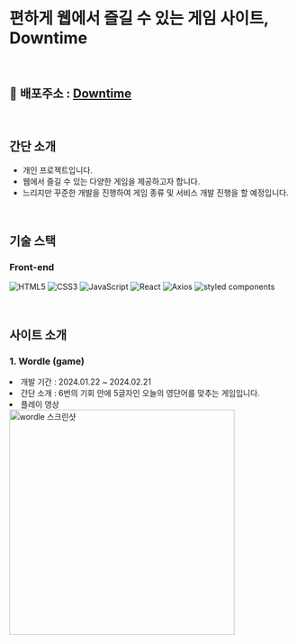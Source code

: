 # 편하게 웹에서 즐길 수 있는 게임 사이트, Downtime

<br />

## 🔗 배포주소 : [Downtime](https://www.doong9.com) 

<br />

## 간단 소개
- 개인 프로젝트입니다.
- 웹에서 즐길 수 있는 다양한 게임을 제공하고자 합니다.
- 느리지만 꾸준한 개발을 진행하여 게임 종류 및 서비스 개발 진행을 할 예정입니다. 

<br />

## 기술 스택

### Front-end

<img alt="HTML5" src ="https://img.shields.io/badge/HTML5-E34F26.svg?&style=for-the-badge&logo=HTML5&logoColor=white"/> <img alt="CSS3" src ="https://img.shields.io/badge/CSS3-1572B6.svg?&style=for-the-badge&logo=CSS3&logoColor=white"/> <img alt="JavaScript" src ="https://img.shields.io/badge/JavaScript-F7DF1E.svg?&style=for-the-badge&logo=JavaScript&logoColor=white"/> <img alt="React" src ="https://img.shields.io/badge/React-61DAFB.svg?&style=for-the-badge&logo=React&logoColor=white"/> <img alt="Axios" src ="https://img.shields.io/badge/Axios-5A29E4.svg?&style=for-the-badge&logo=Axios&logoColor=white"/> <img alt="styled components" src ="https://img.shields.io/badge/styled components-DB7093.svg?&style=for-the-badge&logo=styled-components&logoColor=white"/>

<br />

## 사이트 소개

### 1. Wordle (game)
<li>개발 기간 : 2024.01.22 ~ 2024.02.21</li>
<li>간단 소개 : 6번의 기회 안에 5글자인 오늘의 영단어를 맞추는 게임입니다.</li>
<li>플레이 영상</li>
<img width="400px" src="https://github.com/JB0129/Downtime/assets/130051470/07299180-0488-4824-958f-fe5c0eb5de7e" alt="wordle 스크린샷" />


